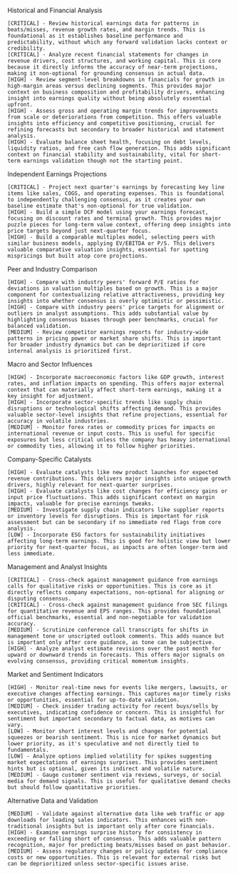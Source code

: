 Historical and Financial Analysis

    [CRITICAL] - Review historical earnings data for patterns in beats/misses, revenue growth rates, and margin trends. This is foundational as it establishes baseline performance and predictability, without which any forward validation lacks context or credibility.
    [CRITICAL] - Analyze recent financial statements for changes in revenue drivers, cost structures, and working capital. This is core because it directly informs the accuracy of near-term projections, making it non-optional for grounding consensus in actual data.
    [HIGH] - Review segment-level breakdowns in financials for growth in high-margin areas versus declining segments. This provides major context on business composition and profitability drivers, enhancing insight into earnings quality without being absolutely essential upfront.
    [HIGH] - Assess gross and operating margin trends for improvements from scale or deteriorations from competition. This offers valuable insights into efficiency and competitive positioning, crucial for refining forecasts but secondary to broader historical and statement analysis.
    [HIGH] - Evaluate balance sheet health, focusing on debt levels, liquidity ratios, and free cash flow generation. This adds significant context on financial stability and sustainability, vital for short-term earnings validation though not the starting point.

Independent Earnings Projections

    [CRITICAL] - Project next quarter's earnings by forecasting key line items like sales, COGS, and operating expenses. This is foundational to independently challenging consensus, as it creates your own baseline estimate that's non-optional for true validation.
    [HIGH] - Build a simple DCF model using your earnings forecast, focusing on discount rates and terminal growth. This provides major puzzle pieces for long-term value context, offering deep insights into price targets beyond just next-quarter focus.
    [HIGH] - Build a comparable multiples model, selecting peers with similar business models, applying EV/EBITDA or P/S. This delivers valuable comparative valuation insights, essential for spotting mispricings but built atop core projections.

Peer and Industry Comparison

    [HIGH] - Compare with industry peers' forward P/E ratios for deviations in valuation multiples based on growth. This is a major component for contextualizing relative attractiveness, providing key insights into whether consensus is overly optimistic or pessimistic.
    [HIGH] - Compare with industry peers' price targets for alignment or outliers in analyst assumptions. This adds substantial value by highlighting consensus biases through peer benchmarks, crucial for balanced validation.
    [MEDIUM] - Review competitor earnings reports for industry-wide patterns in pricing power or market share shifts. This is important for broader industry dynamics but can be deprioritized if core internal analysis is prioritized first.

Macro and Sector Influences

    [HIGH] - Incorporate macroeconomic factors like GDP growth, interest rates, and inflation impacts on spending. This offers major external context that can materially affect short-term earnings, making it a key insight for adjustment.
    [HIGH] - Incorporate sector-specific trends like supply chain disruptions or technological shifts affecting demand. This provides valuable sector-level insights that refine projections, essential for accuracy in volatile industries.
    [MEDIUM] - Monitor forex rates or commodity prices for impacts on international revenue or input costs. This is useful for specific exposures but less critical unless the company has heavy international or commodity ties, allowing it to follow higher priorities.

Company-Specific Catalysts

    [HIGH] - Evaluate catalysts like new product launches for expected revenue contributions. This delivers major insights into unique growth drivers, highly relevant for next-quarter surprises.
    [HIGH] - Evaluate catalysts like cost changes for efficiency gains or input price fluctuations. This adds significant context on margin impacts, valuable for precise earnings tweaks.
    [MEDIUM] - Investigate supply chain indicators like supplier reports or inventory levels for disruptions. This is important for risk assessment but can be secondary if no immediate red flags from core analysis.
    [LOW] - Incorporate ESG factors for sustainability initiatives affecting long-term earnings. This is good for holistic view but lower priority for next-quarter focus, as impacts are often longer-term and less immediate.

Management and Analyst Insights

    [CRITICAL] - Cross-check against management guidance from earnings calls for qualitative risks or opportunities. This is core as it directly reflects company expectations, non-optional for aligning or disputing consensus.
    [CRITICAL] - Cross-check against management guidance from SEC filings for quantitative revenue and EPS ranges. This provides foundational official benchmarks, essential and non-negotiable for validation accuracy.
    [MEDIUM] - Scrutinize conference call transcripts for shifts in management tone or unscripted outlook comments. This adds nuance but is important only after core guidance, as tone can be subjective.
    [HIGH] - Analyze analyst estimate revisions over the past month for upward or downward trends in forecasts. This offers major signals on evolving consensus, providing critical momentum insights.

Market and Sentiment Indicators

    [HIGH] - Monitor real-time news for events like mergers, lawsuits, or executive changes affecting earnings. This captures major timely risks or opportunities, essential for up-to-date validation.
    [MEDIUM] - Check insider trading activity for recent buys/sells by executives, indicating confidence or concern. This is insightful for sentiment but important secondary to factual data, as motives can vary.
    [LOW] - Monitor short interest levels and changes for potential squeezes or bearish sentiment. This is nice for market dynamics but lower priority, as it's speculative and not directly tied to fundamentals.
    [LOW] - Analyze options implied volatility for spikes suggesting market expectations of earnings surprises. This provides sentiment hints but is optional, given its indirect and volatile nature.
    [MEDIUM] - Gauge customer sentiment via reviews, surveys, or social media for demand signals. This is useful for qualitative demand checks but should follow quantitative priorities.

Alternative Data and Validation

    [MEDIUM] - Validate against alternative data like web traffic or app downloads for leading sales indicators. This enhances with non-traditional insights but is important only after core financials.
    [HIGH] - Examine earnings surprise history for consistency in exceeding or falling short of consensus. This adds valuable pattern recognition, major for predicting beats/misses based on past behavior.
    [MEDIUM] - Assess regulatory changes or policy updates for compliance costs or new opportunities. This is relevant for external risks but can be deprioritized unless sector-specific issues arise.
